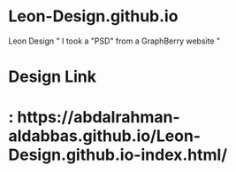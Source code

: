 # Leon-Design.github.io
Leon Design " I took a "PSD" from a GraphBerry website "

<h1>Design Link<h1/> :  https://abdalrahman-aldabbas.github.io/Leon-Design.github.io-index.html/
